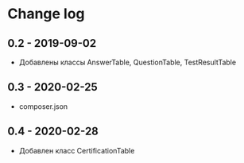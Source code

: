 # Change log

## 0.2 - 2019-09-02

* Добавлены классы AnswerTable, QuestionTable, TestResultTable

## 0.3 - 2020-02-25

* composer.json

## 0.4 - 2020-02-28

* Добавлен класс CertificationTable